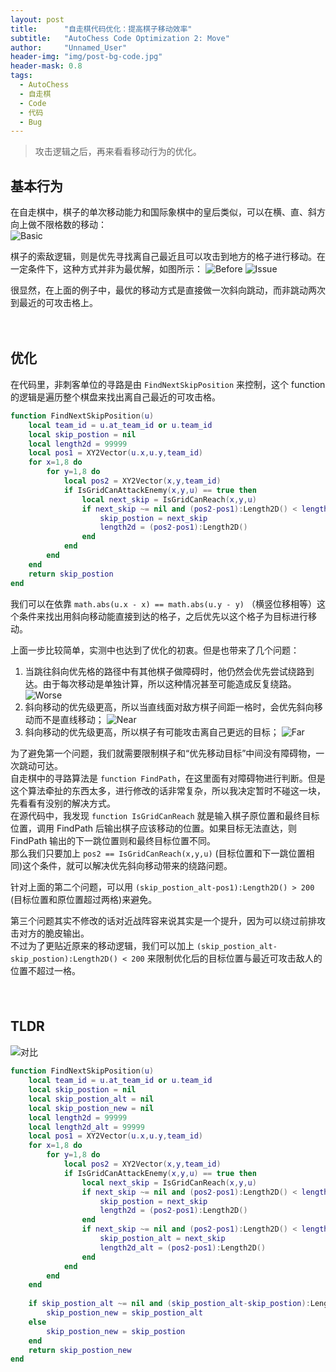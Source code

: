 ```yaml
---
layout: post
title: 		"自走棋代码优化：提高棋子移动效率"
subtitle: 	"AutoChess Code Optimization 2: Move"
author: 	"Unnamed_User"
header-img: "img/post-bg-code.jpg"
header-mask: 0.8
tags:
  - AutoChess
  - 自走棋
  - Code
  - 代码
  - Bug
---
```


  

> 攻击逻辑之后，再来看看移动行为的优化。

## 基本行为

在自走棋中，棋子的单次移动能力和国际象棋中的皇后类似，可以在横、直、斜方向上做不限格数的移动：  
![Basic](/img/in-post/post-autochess-code-optimization-2-move/move-basic.jpg)

棋子的索敌逻辑，则是优先寻找离自己最近且可以攻击到地方的格子进行移动。在一定条件下，这种方式并非为最优解，如图所示：
![Before](/img/in-post/post-autochess-code-optimization-2-move/before.gif)
![Issue](/img/in-post/post-autochess-code-optimization-2-move/issue.jpg)

很显然，在上面的例子中，最优的移动方式是直接做一次斜向跳动，而非跳动两次到最近的可攻击格上。

　　

## 优化

在代码里，非刺客单位的寻路是由 `FindNextSkipPosition` 来控制，这个 function 的逻辑是遍历整个棋盘来找出离自己最近的可攻击格。  
```lua
function FindNextSkipPosition(u)
	local team_id = u.at_team_id or u.team_id
	local skip_postion = nil
	local length2d = 99999
	local pos1 = XY2Vector(u.x,u.y,team_id)
	for x=1,8 do
		for y=1,8 do
			local pos2 = XY2Vector(x,y,team_id)
			if IsGridCanAttackEnemy(x,y,u) == true then
				local next_skip = IsGridCanReach(x,y,u)
				if next_skip ~= nil and (pos2-pos1):Length2D() < length2d then
					skip_postion = next_skip
					length2d = (pos2-pos1):Length2D()
				end
			end
		end
	end
	return skip_postion
end
```

我们可以在依靠 `math.abs(u.x - x) == math.abs(u.y - y)` （横竖位移相等）这个条件来找出用斜向移动能直接到达的格子，之后优先以这个格子为目标进行移动。

上面一步比较简单，实测中也达到了优化的初衷。但是也带来了几个问题：
1. 当跳往斜向优先格的路径中有其他棋子做障碍时，他仍然会优先尝试绕路到达。由于每次移动是单独计算，所以这种情况甚至可能造成反复绕路。
![Worse](/img/in-post/post-autochess-code-optimization-2-move/worse.jpg)
2. 斜向移动的优先级更高，所以当直线面对敌方棋子间距一格时，会优先斜向移动而不是直线移动；
![Near](/img/in-post/post-autochess-code-optimization-2-move/near.jpg)
3. 斜向移动的优先级更高，所以棋子有可能攻击离自己更远的目标；
![Far](/img/in-post/post-autochess-code-optimization-2-move/far.jpg)

为了避免第一个问题，我们就需要限制棋子和“优先移动目标”中间没有障碍物，一次跳动可达。  
自走棋中的寻路算法是 `function FindPath`，在这里面有对障碍物进行判断。但是这个算法牵扯的东西太多，进行修改的话非常复杂，所以我决定暂时不碰这一块，先看看有没别的解决方式。  
在源代码中，我发现 `function IsGridCanReach` 就是输入棋子原位置和最终目标位置，调用 FindPath 后输出棋子应该移动的位置。如果目标无法直达，则 FindPath 输出的下一跳位置则和最终目标位置不同。  
那么我们只要加上 `pos2 == IsGridCanReach(x,y,u)` (目标位置和下一跳位置相同)这个条件，就可以解决优先斜向移动带来的绕路问题。  

针对上面的第二个问题，可以用 `(skip_postion_alt-pos1):Length2D() > 200` (目标位置和原位置超过两格)来避免。  

第三个问题其实不修改的话对近战阵容来说其实是一个提升，因为可以绕过前排攻击对方的脆皮输出。  
不过为了更贴近原来的移动逻辑，我们可以加上 `(skip_postion_alt-skip_postion):Length2D() < 200` 来限制优化后的目标位置与最近可攻击敌人的位置不超过一格。

　　

## TLDR　
![对比](/img/in-post/post-autochess-code-optimization-2-move/move.gif)

```lua
function FindNextSkipPosition(u)
	local team_id = u.at_team_id or u.team_id
	local skip_postion = nil
	local skip_postion_alt = nil
	local skip_postion_new = nil
	local length2d = 99999
	local length2d_alt = 99999
	local pos1 = XY2Vector(u.x,u.y,team_id)
	for x=1,8 do
		for y=1,8 do
			local pos2 = XY2Vector(x,y,team_id)
			if IsGridCanAttackEnemy(x,y,u) == true then
				local next_skip = IsGridCanReach(x,y,u)
				if next_skip ~= nil and (pos2-pos1):Length2D() < length2d then
					skip_postion = next_skip
					length2d = (pos2-pos1):Length2D()
				end
				if next_skip ~= nil and (pos2-pos1):Length2D() < length2d_alt and math.abs(u.x-x) == math.abs(u.y-y) and pos2 == IsGridCanReach(x,y,u) then
					skip_postion_alt = next_skip
					length2d_alt = (pos2-pos1):Length2D()
				end
			end
		end
	end
	
	if skip_postion_alt ~= nil and (skip_postion_alt-skip_postion):Length2D() < 200 and (skip_postion_alt-pos1):Length2D() > 200 then
		skip_postion_new = skip_postion_alt
	else
		skip_postion_new = skip_postion
	end
	return skip_postion_new
end
```
